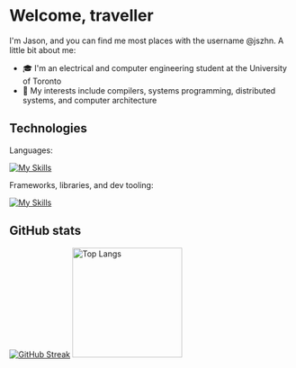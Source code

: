 # Welcome, traveller
I'm Jason, and you can find me most places with the username @jszhn. A little bit about me:
* :mortar_board: I'm an electrical and computer engineering student at the University of Toronto
* :thinking: My interests include compilers, systems programming, distributed systems, and computer architecture

## Technologies
Languages:

[![My Skills](https://skillicons.dev/icons?i=cpp,c,rust,go,py,matlab)](https://skillicons.dev)

Frameworks, libraries, and dev tooling:

[![My Skills](https://skillicons.dev/icons?i=cmake,docker,gtk,pytorch,sklearn)](https://skillicons.dev)

## GitHub stats
[![GitHub Streak](https://streak-stats.demolab.com?user=jszhn&hide_border=true&date_format=j%20M%5B%20Y%5D&theme=dark)](https://git.io/streak-stats)
<img src="https://github-readme-stats.vercel.app/api/top-langs/?username=jszhn&layout=donut&theme=tokyonight" alt="Top Langs" style="height: 195px;">
